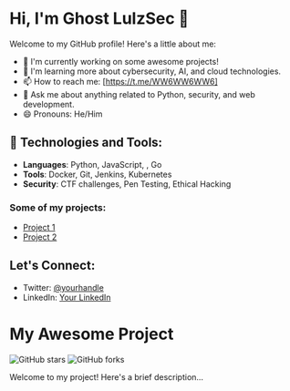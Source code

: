# Hi, I'm Ghost LulzSec 👋

Welcome to my GitHub profile! Here's a little about me:

- 🔭 I'm currently working on some awesome projects!
- 🌱 I'm learning more about cybersecurity, AI, and cloud technologies.
- 📫 How to reach me: [https://t.me/WW6WW6WW6]
- 💬 Ask me about anything related to Python, security, and web development.
- 😄 Pronouns: He/Him

## 🔧 Technologies and Tools:
- **Languages**: Python, JavaScript, , Go
- **Tools**: Docker, Git, Jenkins, Kubernetes
- **Security**: CTF challenges, Pen Testing, Ethical Hacking

### Some of my projects:
- [Project 1](https://github.com/69d9/DosUrL.git)
- [Project 2](https://github.com/69d9/ParamFetch.git)

## Let's Connect:
- Twitter: [@yourhandle](https://twitter.com/ppupp)
- LinkedIn: [Your LinkedIn](https://linkedin.com/in/ppupp)

# My Awesome Project

![GitHub stars](https://img.shields.io/github/stars/69d9/DosUrL?style=social)
![GitHub forks](https://img.shields.io/github/forks/69d9/ParamFetch?style=social)



Welcome to my project! Here's a brief description...
